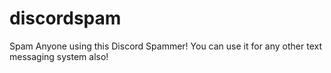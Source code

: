 # discordspam
Spam Anyone using this Discord Spammer! You can use it for any other text messaging system also!
